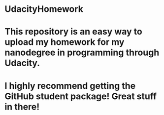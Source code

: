 # UdacityHomework
# This repository is an easy way to upload my homework for my nanodegree in programming through Udacity.
# I highly recommend getting the GitHub student package! Great stuff in there!
